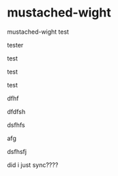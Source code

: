 # mustached-wight
mustached-wight test

tester

test

test

test

dfhf

dfdfsh

dsfhfs

afg

dsfhsfj


did i just sync????
